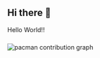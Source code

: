 ## Hi there 👋

<p align="left">Hello World!!</p>

###

<picture>
  <source media="(prefers-color-scheme: dark)" srcset="https://raw.githubusercontent.com/PedroZilla /PedroZilla /output/pacman-contribution-graph-dark.svg">
  <source media="(prefers-color-scheme: light)" srcset="https://raw.githubusercontent.com/PedroZilla /PedroZilla /output/pacman-contribution-graph.svg">
  <img alt="pacman contribution graph" src="https://raw.githubusercontent.com/PedroZilla /PedroZilla /output/pacman-contribution-graph.svg">
</picture>

###
